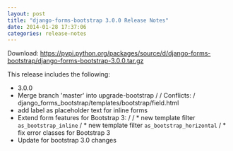 ```yaml
---
layout: post
title: "django-forms-bootstrap 3.0.0 Release Notes"
date: 2014-01-28 17:37:06
categories: release-notes
---
```


Download: <https://pypi.python.org/packages/source/d/django-forms-bootstrap/django-forms-bootstrap-3.0.0.tar.gz>

This release includes the following:

* 3.0.0
* Merge branch 'master' into upgrade-bootstrap /  / Conflicts: / 	django_forms_bootstrap/templates/bootstrap/field.html
* add label as placeholder text for inline forms
* Extend form features for Bootstrap 3: /  / * new template filter ``as_bootstrap_inline`` / * new template filter ``as_bootstrap_horizontal`` / * fix error classes for Bootstrap 3
* Update for bootstrap 3.0 changes
